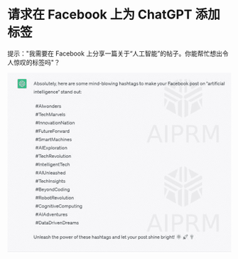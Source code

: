



# 请求在 Facebook 上为 ChatGPT 添加标签



提示："我需要在 Facebook 上分享一篇关于“人工智能”的帖子。你能帮忙想出令人惊叹的标签吗"？

![图片](img/image040.jpg)
